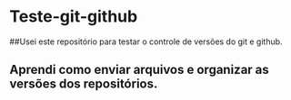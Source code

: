 # Teste-git-github

##Usei este repositório para testar o controle de versões do git e github.

 ## Aprendi como enviar arquivos e organizar as versões dos repositórios.
